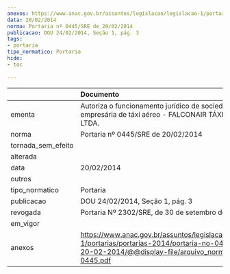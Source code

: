```yaml
---
anexos: https://www.anac.gov.br/assuntos/legislacao/legislacao-1/portarias/portarias-2014/portaria-no-0445-sre-de-20-02-2014/@@display-file/arquivo_norma/PA2014-0445.pdf
data: 20/02/2014
norma: Portaria nº 0445/SRE de 20/02/2014
publicacao: DOU 24/02/2014, Seção 1, pág. 3
tags:
- portaria
tipo_normatico: Portaria
hide: 
- toc 
 
---
```


|                    | Documento                                                                                                                                                         |
|:-------------------|:------------------------------------------------------------------------------------------------------------------------------------------------------------------|
| ementa             | Autoriza o funcionamento jurídico de sociedade empresária de táxi aéreo - FALCONAIR TÁXI AÉREO LTDA.                                                              |
| norma              | Portaria nº 0445/SRE de 20/02/2014                                                                                                                                |
| tornada_sem_efeito |                                                                                                                                                                   |
| alterada           |                                                                                                                                                                   |
| data               | 20/02/2014                                                                                                                                                        |
| outros             |                                                                                                                                                                   |
| tipo_normatico     | Portaria                                                                                                                                                          |
| publicacao         | DOU 24/02/2014, Seção 1, pág. 3                                                                                                                                   |
| revogada           | Portaria Nº 2302/SRE, de 30 de setembro de 2014                                                                                                                   |
| em_vigor           |                                                                                                                                                                   |
| anexos             | https://www.anac.gov.br/assuntos/legislacao/legislacao-1/portarias/portarias-2014/portaria-no-0445-sre-de-20-02-2014/@@display-file/arquivo_norma/PA2014-0445.pdf |